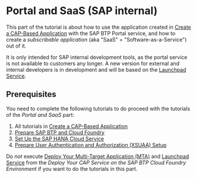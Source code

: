 # Portal and SaaS (SAP internal)

This part of the tutorial is about how to use the application created in [Create a CAP-Based Application](Create-CAP-Application.md) with the SAP BTP Portal service, and how to create a *subscribable application* (aka "SaaS" = "Software-as-a-Service") out of it.

It is only intended for SAP internal development tools, as the portal service is not available to customers any longer. A new version for external and internal developers is in development and will be based on the [Launchpad Service](Launchpad-Service.md).

## Prerequisites

You need to complete the following tutorials to do proceed with the tutorials of the *Portal and SaaS* part:

1. All tutorials in [Create a CAP-Based Application](Create-CAP-Application.md)
2. [Prepare SAP BTP and Cloud Foundry](Prepare-BTP.md)
3. [Set Up the SAP HANA Cloud Service](HANA-Cloud-Setup.md)
4. [Prepare User Authentication and Authorization (XSUAA) Setup](Prepare-XSUAA.md)

Do *not* execute [Deploy Your Multi-Target Application (MTA)](CAP-MTA-Deployment.md) and [Launchpad Service](Launchpad-Service.md) from the *Deploy Your CAP Service on the SAP BTP Cloud Foundry Environment* if you want to do the tutorials in this part.